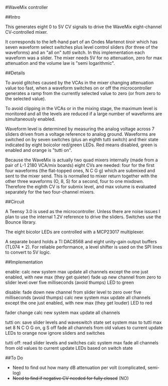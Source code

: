 ﻿#WaveMix controller

##Intro

This generates eight 0 to 5V CV signals to drive the WaveMix eight-channel CV-controlled mixer.

It corresponds to the left-hand part of an Ondes Martenot *tiroir* which has seven waveform select
switches plus level control sliders (for three of the waveforms) and an "all on" *tutti* switch.
In this implementation each waveform was a slider. The mixer needs 5V for no attenuation, zero for 
max attenuation and the volume law is "semi logarithmic".

##Details

To avoid glitches caused by the VCAs in the mixer changing attenuation value too fast, when a 
waveform switches on or off the microcontroller generates a ramp from the currently selected value 
to zero (or from zero to the selected value). 

To avoid clipping in the VCAs or in the mixing stage,
the maximum level is monitored and all the levels are reduced if a large number of waveforms are 
simultaneously enabled.

Waveform level is determined by measuring the analog voltage across 7 sliders driven from a voltage reference to analog ground.
Waveforms are switched on by seven switches (plus an eighth tutti switch) and their state indicated by eight boicolor
red/green LEDs. Red means disabled, green is enabled and orange is "tutti on".

Because the WaveMix is actually two quad mixers internally (made from a pair of L-1 2180 VCA/mix boards) eight
CVs are needed: four for the first four waveforms (the flat-topped ones, N C G g) which are submixed and sent to the 
mixer send. This is normalled to mixer return together with the other three waveforms (O, 8, S) for a second, four 
to one mixdown. Therefore the eighth CV is for submix level, and max volume is evaluated separately for the 
two four-channel mixers.

##Circuit

A Teensy 3.0 is used as the microcontroller. Unless there are noise issues I plan to use the internal 1.2V 
reference to drive the sliders. Switches use the Bounce library.

The eight bicolor LEDs are controlled with a MCP23017 multiplexer.

A separate board holds a TI DAC8568 and eight unity-gain output buffers (TL074 * 2). For reliable performance, a level 
shifter is used on the SPI lines to convert to 5V logic.

##Implementation

enable:
  calc new system max
  update all channels except the one just enabled, with new max (they get quieter)
  fade up new channel from zero to slider level over five milliseconds (avoid thumps)
  LED to green

disable:
  fade down new channel from slider level to zero over five milliseconds (avoid thumps)
  calc new system max
  update all channels except the one just enabled, with new max (they get louder)
  LED to red

fader change
  calc new system max
  update all channels

tutti on:
  save slider levels and waveswitch state
  set system max to tutti max
  set 8 N C O G on, g S off
  fade all channels from old values to current
  update LEDs to orange
  now ignore sliders and switches

tutti off:
  read slider levels and switches
  calc system max
  fade all channels from old values to current
  update LEDs based on switch state
  

##To Do
* Need to find out how many dB attenuation per volt (complicated, semi-log)
* ~~Need to find if negative CV needed for fully closed~~ (NO)